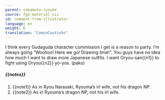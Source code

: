 ```yaml
---
parent: sakamoto-ryouma
source: fgo-material-vii
id: comment-from-illustrator
language: en
weight: 6
translation: "ComunCoutinho"
---
```


I think every Gudaguda character commission I get is a reason to party. I’m always going “Woohoo! Here we go! Drawing time!”. You guys have no idea how much I want to draw more Japanese outfits. I want Oryou-san{{n1}} to fight using Oryou{{n2}} yo-yos. (pako)

##### {{notes}}

1. {{note1}} As in Ryou Narasaki, Ryouma’s irl wife, not his dragon NP.
2. {{note2}} As in Ryouma’s dragon NP, not his irl wife.
